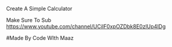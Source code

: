 Create A Simple Calculator 

Make Sure To Sub https://www.youtube.com/channel/UCiIF0xpOZDbk8E0zlUp4IDg

#Made By Code WIth Maaz
